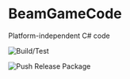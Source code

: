# BeamGameCode

Platform-independent C# code

![Build/Test](https://github.com/Apian-Framework/BeamGameCode/workflows/Build-Test/badge.svg)

![Push Release Package](https://github.com/Apian-Framework/BeamGameCode/workflows/Push%20Release%20Package/badge.svg)


